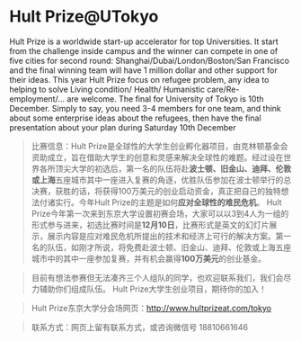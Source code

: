 # Hult Prize@UTokyo


Hult Prize is a worldwide start-up accelerator for top Universities. It start from the challenge inside campus and the winner can compete in one of five cities for second round: Shanghai/Dubai/London/Boston/San Francisco and the final winning team will have 1 million dollar and other support for their ideas. This year Hult Prize focus on refugee problem, any idea to helping to solve Living condition/ Health/ Humanistic care/Re-employment/... are welcome. The final for University of Tokyo is 10th December. Simply to say, you need 3-4 members for one team, and think about some enterprise ideas about the refugees, then have the final presentation about your plan during Saturday 10th December


>比赛信息：Hult Prize是全球性的大学生创业孵化器项目，由克林顿基金会资助成立，旨在借助大学生的创意和灵感来解决全球性的难题。经过设在世界各所顶尖大学的初选后，第一名的队伍将赴**波士顿、旧金山、迪拜、伦敦或上海**五座城市其中一座进入复赛的角逐，优胜队伍参加在波士顿举行的总决赛，获胜的话，将获得100万美元的创业启动资金，真正把自己的独特想法付诸实行。今年Hult Prize的主题是如何**应对全球性的难民危机**。
>Hult Prize今年第一次来到东京大学设置初赛会场，大家可以以3到4人为一组的形式参与进来，初选比赛时间是**12月10日**，比赛形式是英文的幻灯片展示，展示内容是应对难民危机所提出的技术和经济上可行的解决方案。第一名的队伍，如刚才所说，将免费赴波士顿、旧金山、迪拜、伦敦或上海五座城市中的其中一座参加复赛，并有机会赢得**100万美元**的创业基金。

>目前有想法参赛但无法凑齐三个人组队的同学，也欢迎联系我们，我们会尽力辅助你们组成队伍。
>Hult Prize大学生创业项目，期待你的加入！

>Hult Prize东京大学分会场网页：http://www.hultprizeat.com/tokyo

>联系方式：网页上留有联系方式，或咨询微信号 18810661646

